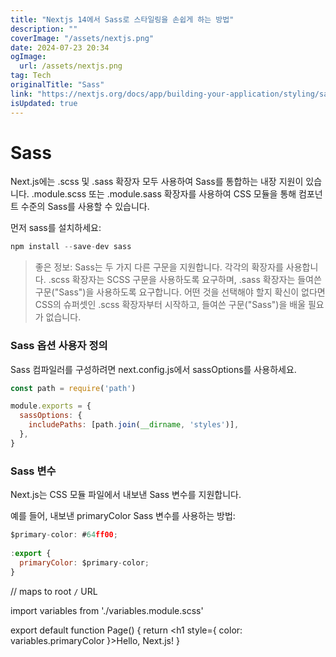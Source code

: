 ```yaml
---
title: "Nextjs 14에서 Sass로 스타일링을 손쉽게 하는 방법"
description: ""
coverImage: "/assets/nextjs.png"
date: 2024-07-23 20:34
ogImage: 
  url: /assets/nextjs.png
tag: Tech
originalTitle: "Sass"
link: "https://nextjs.org/docs/app/building-your-application/styling/sass"
isUpdated: true
---
```





# Sass

Next.js에는 .scss 및 .sass 확장자 모두 사용하여 Sass를 통합하는 내장 지원이 있습니다. .module.scss 또는 .module.sass 확장자를 사용하여 CSS 모듈을 통해 컴포넌트 수준의 Sass를 사용할 수 있습니다.

먼저 sass를 설치하세요:

```js
npm install --save-dev sass
```

<div class="content-ad"></div>

> 좋은 정보:
Sass는 두 가지 다른 구문을 지원합니다. 각각의 확장자를 사용합니다. .scss 확장자는 SCSS 구문을 사용하도록 요구하며, .sass 확장자는 들여쓴 구문("Sass")을 사용하도록 요구합니다. 어떤 것을 선택해야 할지 확신이 없다면 CSS의 슈퍼셋인 .scss 확장자부터 시작하고, 들여쓴 구문("Sass")을 배울 필요가 없습니다.

### Sass 옵션 사용자 정의

Sass 컴파일러를 구성하려면 next.config.js에서 sassOptions를 사용하세요.

```js
const path = require('path')

module.exports = {
  sassOptions: {
    includePaths: [path.join(__dirname, 'styles')],
  },
}
```

<div class="content-ad"></div>

### Sass 변수

Next.js는 CSS 모듈 파일에서 내보낸 Sass 변수를 지원합니다.

예를 들어, 내보낸 primaryColor Sass 변수를 사용하는 방법:

```js
$primary-color: #64ff00;
 
:export {
  primaryColor: $primary-color;
}
```

<div class="content-ad"></div>


// maps to root `/` URL

import variables from './variables.module.scss'

export default function Page() {
  return <h1 style={ color: variables.primaryColor }>Hello, Next.js!</h1>
}
